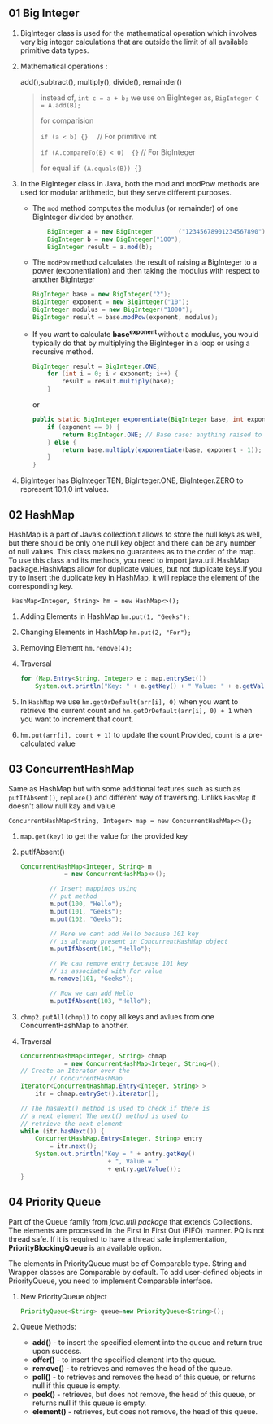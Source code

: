 ## 01 Big Integer
1. BigInteger class is used for the mathematical operation which involves very big integer calculations that are outside the limit of all available primitive data types.
2. Mathematical operations :
    
    add(),subtract(), multiply(), divide(), remainder() 

    >instead of,
    >`int c = a + b;`
    >we use on BigInteger as,
    >`BigInteger C = A.add(B);`
    >
    >for comparision
    >
    >`if (a < b) {}  `       // For primitive int
    >
    >`if (A.compareTo(B) < 0)  {}` // For BigInteger 
    >
    > for equal
    > `if (A.equals(B)) {}`
    >
    
3. In the BigInteger class in Java, both the mod and modPow methods are used for modular arithmetic, but they serve different purposes.
    * The `mod` method computes the modulus (or remainder) of one BigInteger divided by another.
        ```java
            BigInteger a = new BigInteger       ("12345678901234567890");
            BigInteger b = new BigInteger("100");
            BigInteger result = a.mod(b);
        ```
    * The `modPow` method calculates the result of raising a BigInteger to a power (exponentiation) and then taking the modulus with respect to another BigInteger
        ```java
        BigInteger base = new BigInteger("2");
        BigInteger exponent = new BigInteger("10");
        BigInteger modulus = new BigInteger("1000");
        BigInteger result = base.modPow(exponent, modulus);
        ````
    *  If you want to calculate __base<sup>exponent </sup>__  without a modulus, you would typically do that by multiplying the BigInteger in a loop or using a recursive method.
        ```java
        BigInteger result = BigInteger.ONE;
            for (int i = 0; i < exponent; i++) {
                result = result.multiply(base);
            }
        ```
        or
        ```java
        public static BigInteger exponentiate(BigInteger base, int exponent) {
            if (exponent == 0) {
                return BigInteger.ONE; // Base case: anything raised to the power of 0 is 1
            } else {
                return base.multiply(exponentiate(base, exponent - 1));
            }
        }
        ```

4. BigInteger has BigInteger.TEN, BigInteger.ONE, BigInteger.ZERO to represent 10,1,0 int values.

## 02 HashMap

HashMap is a part of Java’s collection.t allows to store the null keys as well, but there should be only one null key object and there can be any number of null values. This class makes no guarantees as to the order of the map. To use this class and its methods, you need to import java.util.HashMap package.HashMaps allow for duplicate values, but not duplicate keys.If you try to insert the duplicate key in HashMap, it will replace the element of the corresponding key. 

` HashMap<Integer, String> hm = new HashMap<>();`

1.  Adding Elements in HashMap
  ```hm.put(1, "Geeks");```

2. Changing Elements in HashMap
`hm.put(2, "For");`

3. Removing Element
 `hm.remove(4);`

4. Traversal
    ```java
    for (Map.Entry<String, Integer> e : map.entrySet())
        System.out.println("Key: " + e.getKey() + " Value: " + e.getValue()); 
    ```
5. In `HashMap` we use  `hm.getOrDefault(arr[i], 0)` when you want to retrieve the current count and `hm.getOrDefault(arr[i], 0) + 1` when you want to increment that count.

6. `hm.put(arr[i], count + 1)` to update the count.Provided, `count` is a pre-calculated value

## 03 ConcurrentHashMap
Same as HashMap but with some additional features such as such as `putIfAbsent()`, `replace()` and different way of traversing. Unliks `HashMap` it doesn't allow null kay and value

`ConcurrentHashMap<String, Integer> map = new ConcurrentHashMap<>();
`

1. `map.get(key)` to get the value for the provided key
2. putIfAbsent()
    ```java
    ConcurrentHashMap<Integer, String> m
                = new ConcurrentHashMap<>();
    
            // Insert mappings using
            // put method
            m.put(100, "Hello");
            m.put(101, "Geeks");
            m.put(102, "Geeks");
    
            // Here we cant add Hello because 101 key
            // is already present in ConcurrentHashMap object
            m.putIfAbsent(101, "Hello");
    
            // We can remove entry because 101 key
            // is associated with For value
            m.remove(101, "Geeks");
    
            // Now we can add Hello
            m.putIfAbsent(103, "Hello");
    ```
3. `chmp2.putAll(chmp1)` to copy all keys and avlues from one ConcurrentHashMap to another.

4. Traversal
    ```java
    ConcurrentHashMap<Integer, String> chmap
                = new ConcurrentHashMap<Integer, String>();
    // Create an Iterator over the
            // ConcurrentHashMap
    Iterator<ConcurrentHashMap.Entry<Integer, String> >
        itr = chmap.entrySet().iterator();

    // The hasNext() method is used to check if there is
    // a next element The next() method is used to
    // retrieve the next element
    while (itr.hasNext()) {
        ConcurrentHashMap.Entry<Integer, String> entry
            = itr.next();
        System.out.println("Key = " + entry.getKey()
                            + ", Value = "
                            + entry.getValue());
    }
    ```
## 04 Priority Queue
Part of the Queue family from *java.util package* that extends Collections. The elements are processed in the First In First Out (FIFO) manner. PQ is  not thread safe. If it is required to have a thread safe implementation, **PriorityBlockingQueue** is an available option.

The elements in PriorityQueue must be of Comparable type. String and Wrapper classes are Comparable by default. To add user-defined objects in PriorityQueue, you need to implement Comparable interface.

1. New PriorityQueue object
    ```java
    PriorityQueue<String> queue=new PriorityQueue<String>(); 
    ```
2. Queue Methods:

    * **add()** - to insert the specified element into the queue and return true upon success.
    * **offer()** - to insert the specified element into the queue.
    * **remove()** - to retrieves and removes the head of the queue.
    * **poll()** - to retrieves and removes the head of this queue, or returns null if this queue is empty.
    * **peek()** - retrieves, but does not remove, the head of this queue, or returns null if this queue is empty.
    * **element()** - retrieves, but does not remove, the head of this queue.




